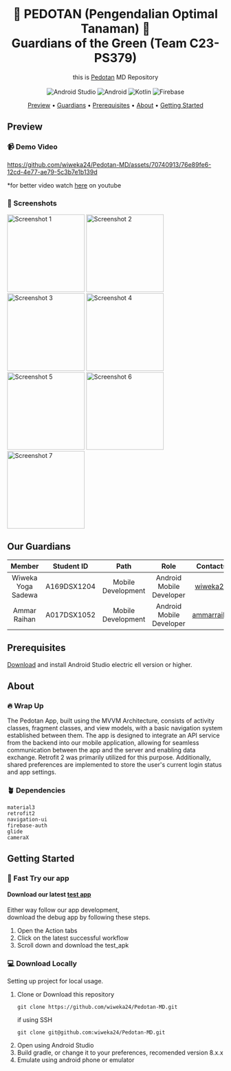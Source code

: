 <!-- markdownlint-configure-file {
  "MD013": {
    "code_blocks": false,
    "tables": false
  },
  "MD033": false,
  "MD041": false
} -->

<div align="center">

# 🌱 PEDOTAN (Pengendalian Optimal Tanaman) 🌿 <br> Guardians of the Green (Team C23-PS379)

this is [Pedotan](https://github.com/akbarsigit/Pedotan-MachineLearning) MD Repository <br/><br/>
![Android Studio](https://img.shields.io/badge/Android%20Studio-3DDC84.svg?style=for-the-badge&logo=android-studio&logoColor=white)
![Android](https://img.shields.io/badge/Android-3DDC84?style=for-the-badge&logo=android&logoColor=white)
![Kotlin](https://img.shields.io/badge/kotlin-%237F52FF.svg?style=for-the-badge&logo=kotlin&logoColor=white)
![Firebase](https://img.shields.io/badge/Firebase-039BE5?style=for-the-badge&logo=Firebase&logoColor=white)

[Preview](#preview) •
[Guardians](#our-guardians) •
[Prerequisites](#prerequisites) •
[About](#about) •
[Getting Started](#getting-started) 

</div>

## Preview
### 📹 Demo Video
https://github.com/wiweka24/Pedotan-MD/assets/70740913/76e89fe6-12cd-4e77-ae79-5c3b7e1b139d

*for better video watch [here](https://youtu.be/7jzPTPpsNyE) on youtube

### 📱 Screenshots
<div>
  <img src="https://github.com/wiweka24/Pedotan-MD/assets/70740913/f9adc888-2470-4d90-96cf-4351c61fdb67" alt="Screenshot 1" width="180" />
  <img src="https://github.com/wiweka24/Pedotan-MD/assets/70740913/0d13ad79-36d2-4673-9a10-cef3c37da5eb" alt="Screenshot 2" width="180" />
  <img src="https://github.com/wiweka24/Pedotan-MD/assets/70740913/0de89cd2-00a2-45b1-96a7-c96dcc67602b" alt="Screenshot 3" width="180" />
  <img src="https://github.com/wiweka24/Pedotan-MD/assets/70740913/9fa7462c-767d-48f6-a717-88c23f164bb4" alt="Screenshot 4" width="180" />
  <img src="https://github.com/wiweka24/Pedotan-MD/assets/70740913/6e6b5376-2dce-4ba8-946f-3c1f62a18828" alt="Screenshot 5" width="180" />
  <img src="https://github.com/wiweka24/Pedotan-MD/assets/70740913/86cac1d4-aeb5-4175-b65a-47415c2a6fdb" alt="Screenshot 6" width="180" />
  <img src="https://github.com/wiweka24/Pedotan-MD/assets/70740913/432159d6-e3ec-43bf-b72f-f847a469193f" alt="Screenshot 7" width="180" />
</div>

## Our Guardians
| Member | Student ID | Path | Role | Contacts |
| :-: | :-: | :-: | :-: | :-: |
| Wiweka Yoga Sadewa| A169DSX1204 | Mobile Development | Android Mobile Developer | [wiweka24](https://github.com/wiweka24) |
| Ammar Raihan | A017DSX1052 | Mobile Development | Android Mobile Developer | [ammarraihn](https://github.com/ammarraihn) |

## Prerequisites
[Download](https://developer.android.com/codelabs/basic-android-kotlin-compose-install-android-studio#0) and install Android Studio electric ell version or higher.

## About
### 🔥 Wrap Up
The Pedotan App, built using the MVVM Architecture, consists of activity classes, fragment classes, and view models, with a basic navigation system established between them. The app is designed to integrate an API service from the backend into our mobile application, allowing for seamless communication between the app and the server and enabling data exchange. Retrofit 2 was primarily utilized for this purpose. Additionally, shared preferences are implemented to store the user's current login status and app settings.

### 🪴 Dependencies
```shell
material3
retrofit2
navigation-ui
firebase-auth
glide
cameraX
```

## Getting Started
### 🚀 Fast Try our app
#### Download our latest [test app](https://drive.google.com/file/d/15BtYAy3corFpR_gWnx7zhkKD5t1YOKwL/view?usp=sharing) <br/>
Either way follow our app development, <br/>
download the debug app by following these steps.
1. Open the Action tabs
2. Click on the latest successful workflow
3. Scroll down and download the test_apk

### 💻 Download Locally
Setting up project for local usage.
1. Clone or Download this repository
    ```shell
    git clone https://github.com/wiweka24/Pedotan-MD.git
    ```
    if using SSH
    ```shell
    git clone git@github.com:wiweka24/Pedotan-MD.git
    ```
2. Open using Android Studio
3. Build gradle, or change it to your preferences, recomended version 8.x.x
4. Emulate using android phone or emulator
